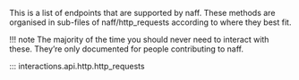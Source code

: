 This is a list of endpoints that are supported by naff. These methods are organised in sub-files of naff/http_requests according to where they best fit.

!!! note
    The majority of the time you should never need to interact with these. They’re only documented for people contributing to naff.

::: interactions.api.http.http_requests
